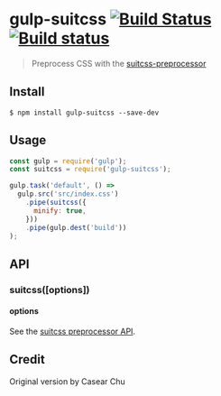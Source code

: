 # gulp-suitcss [![Build Status](https://travis-ci.org/simonsmith/gulp-suitcss.svg?branch=master)](https://travis-ci.org/simonsmith/gulp-suitcss) [![Build status](https://ci.appveyor.com/api/projects/status/ah0mjm381w6p0r5d?svg=true)](https://ci.appveyor.com/project/simonsmith/gulp-suitcss)

> Preprocess CSS with the [suitcss-preprocessor](https://github.com/suitcss/preprocessor)

## Install

```
$ npm install gulp-suitcss --save-dev
```

## Usage

```js
const gulp = require('gulp');
const suitcss = require('gulp-suitcss');

gulp.task('default', () =>
  gulp.src('src/index.css')
    .pipe(suitcss({
      minify: true,
    }))
    .pipe(gulp.dest('build'))
);
```

## API

### suitcss([options])

#### options

See the [suitcss preprocessor API](https://github.com/suitcss/preprocessor#nodejs).

## Credit

Original version by Casear Chu
